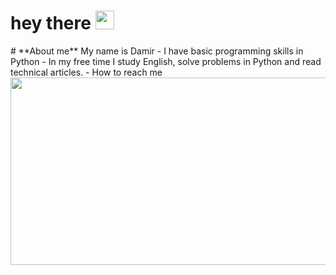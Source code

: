 <h1>
                  hey there
  <img src="https://media.giphy.com/media/hvRJCLFzcasrR4ia7z/giphy.gif" width="30px"/>
</h1>
# **About me**
My name is Damir 
- I have basic programming skills in Python
- In my free time I study English, solve problems in Python and read technical articles.
- How to reach me
<div align="center">
  <img src="https://media.giphy.com/media/dWesBcTLavkZuG35MI/giphy.gif" width="600" height="300"/>
</div>
